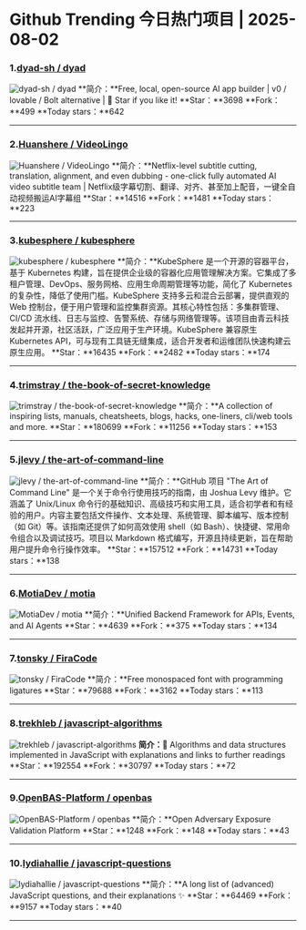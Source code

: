 # Github Trending 今日热门项目 | 2025-08-02
### 1.[dyad-sh / dyad](https://github.com/dyad-sh/dyad)

![dyad-sh / dyad](https://opengraph.githubassets.com/2845a5ba6cb568dd27d6ea86e8ad9b6a44e7a245008e828a645f80f48f8951e9/dyad-sh/dyad)
**简介：**Free, local, open-source AI app builder | v0 / lovable / Bolt alternative | 🌟 Star if you like it!
**Star：**3698
**Fork：**499
**Today stars：**642

---

### 2.[Huanshere / VideoLingo](https://github.com/Huanshere/VideoLingo)

![Huanshere / VideoLingo](https://opengraph.githubassets.com/edcad74708d4c1c10583f02d3ecf74380a2ab03fccbbab8194fdddba7ce1a3d5/Huanshere/VideoLingo)
**简介：**Netflix-level subtitle cutting, translation, alignment, and even dubbing - one-click fully automated AI video subtitle team | Netflix级字幕切割、翻译、对齐、甚至加上配音，一键全自动视频搬运AI字幕组
**Star：**14516
**Fork：**1481
**Today stars：**223

---

### 3.[kubesphere / kubesphere](https://github.com/kubesphere/kubesphere)

![kubesphere / kubesphere](https://opengraph.githubassets.com/af50800d397b47f610f5995aef29fe7fc6c76bd5b6aa585222e4983d3f7a48d1/kubesphere/kubesphere)
**简介：**KubeSphere 是一个开源的容器平台，基于 Kubernetes 构建，旨在提供企业级的容器化应用管理解决方案。它集成了多租户管理、DevOps、服务网格、应用生命周期管理等功能，简化了 Kubernetes 的复杂性，降低了使用门槛。KubeSphere 支持多云和混合云部署，提供直观的 Web 控制台，便于用户管理和监控集群资源。其核心特性包括：多集群管理、CI/CD 流水线、日志与监控、告警系统、存储与网络管理等。该项目由青云科技发起并开源，社区活跃，广泛应用于生产环境。KubeSphere 兼容原生 Kubernetes API，可与现有工具链无缝集成，适合开发者和运维团队快速构建云原生应用。
**Star：**16435
**Fork：**2482
**Today stars：**174

---

### 4.[trimstray / the-book-of-secret-knowledge](https://github.com/trimstray/the-book-of-secret-knowledge)

![trimstray / the-book-of-secret-knowledge](https://opengraph.githubassets.com/f316f0eec028d9cd3cd9404a9ce0c2536609902de27fff77b322b83962acafca/trimstray/the-book-of-secret-knowledge)
**简介：**A collection of inspiring lists, manuals, cheatsheets, blogs, hacks, one-liners, cli/web tools and more.
**Star：**180699
**Fork：**11256
**Today stars：**153

---

### 5.[jlevy / the-art-of-command-line](https://github.com/jlevy/the-art-of-command-line)

![jlevy / the-art-of-command-line](https://repository-images.githubusercontent.com/35955666/03420800-9e9b-11ea-8913-de5564db65c9)
**简介：**GitHub 项目 "The Art of Command Line" 是一个关于命令行使用技巧的指南，由 Joshua Levy 维护。它涵盖了 Unix/Linux 命令行的基础知识、高级技巧和实用工具，适合初学者和有经验的用户。内容主要包括文件操作、文本处理、系统管理、脚本编写、版本控制（如 Git）等。该指南还提供了如何高效使用 shell（如 Bash）、快捷键、常用命令组合以及调试技巧。项目以 Markdown 格式编写，开源且持续更新，旨在帮助用户提升命令行操作效率。
**Star：**157512
**Fork：**14731
**Today stars：**138

---

### 6.[MotiaDev / motia](https://github.com/MotiaDev/motia)

![MotiaDev / motia](https://opengraph.githubassets.com/79c453748c4ce4062ab1621b11e23ac6ae02a367ba8d965166919fbb8be85d48/MotiaDev/motia)
**简介：**Unified Backend Framework for APIs, Events, and AI Agents
**Star：**4639
**Fork：**375
**Today stars：**134

---

### 7.[tonsky / FiraCode](https://github.com/tonsky/FiraCode)

![tonsky / FiraCode](https://repository-images.githubusercontent.com/26500787/bf313080-6b02-11ea-9cd5-c3dca880736d)
**简介：**Free monospaced font with programming ligatures
**Star：**79688
**Fork：**3162
**Today stars：**113

---

### 8.[trekhleb / javascript-algorithms](https://github.com/trekhleb/javascript-algorithms)

![trekhleb / javascript-algorithms](https://repository-images.githubusercontent.com/126577260/3c924980-61ac-11e9-8e4e-6e50e0cec366)
**简介：**📝 Algorithms and data structures implemented in JavaScript with explanations and links to further readings
**Star：**192554
**Fork：**30797
**Today stars：**72

---

### 9.[OpenBAS-Platform / openbas](https://github.com/OpenBAS-Platform/openbas)

![OpenBAS-Platform / openbas](https://opengraph.githubassets.com/ded01babc01c58e7ebf97d6c18577296545b3ca45cc6e6a61b77ff00e643d569/OpenBAS-Platform/openbas)
**简介：**Open Adversary Exposure Validation Platform
**Star：**1248
**Fork：**148
**Today stars：**43

---

### 10.[lydiahallie / javascript-questions](https://github.com/lydiahallie/javascript-questions)

![lydiahallie / javascript-questions](https://repository-images.githubusercontent.com/191529732/60b55880-bd67-11ea-9b27-34ffd8496e21)
**简介：**A long list of (advanced) JavaScript questions, and their explanations ✨
**Star：**64469
**Fork：**9157
**Today stars：**40

---

